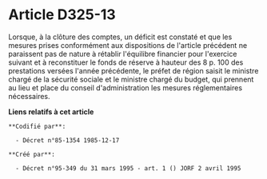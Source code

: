 # Article D325-13

Lorsque, à la clôture des comptes, un déficit est constaté et que les mesures prises conformément aux dispositions de
l'article précédent ne paraissent pas de nature à rétablir l'équilibre financier pour l'exercice suivant et à reconstituer le
fonds de réserve à hauteur des 8 p. 100 des prestations versées l'année précédente, le préfet de région saisit le ministre
chargé de la sécurité sociale et le ministre chargé du budget, qui prennent au lieu et place du conseil d'administration les
mesures réglementaires nécessaires.

**Liens relatifs à cet article**

	**Codifié par**:

	  - Décret n°85-1354 1985-12-17

	**Créé par**:

	  - Décret n°95-349 du 31 mars 1995 - art. 1 () JORF 2 avril 1995
